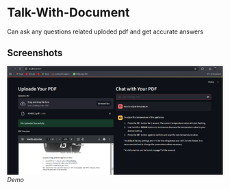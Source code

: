 # Talk-With-Document
Can ask any questions related uploded pdf and get accurate answers

## Screenshots
![Screenshot 1](img.png)
*Demo*
